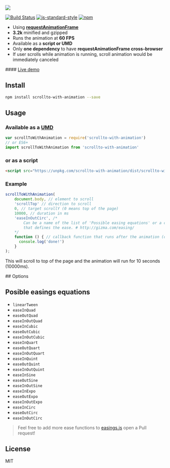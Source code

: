 ![](docs/Logo.png)

[![Build Status](https://travis-ci.org/davesnx/scrollto-with-animation.svg?branch=master)](https://travis-ci.org/davesnx/scrollto-with-animation) [![js-standard-style](https://img.shields.io/badge/code%20style-standard-brightgreen.svg)](http://standardjs.com/) [![npm](https://img.shields.io/npm/dm/localeval.svg)](https://www.npmjs.com/package/scrollto-with-animation)

- Using [**requestAnimationFrame**](https://dev.opera.com/articles/better-performance-with-requestanimationframe/)
- **3.2k** minified and gzipped
- Runs the animation at **60 FPS**
- Available as a **script or UMD**
- Only **one dependency** to have **requestAnimationFrame cross-browser**
- If user scrolls while animation is running, scroll animation would be immediately canceled

#### [Live demo](http://scrollto-with-animation.surge.sh/)

## Install

```bash
npm install scrollto-with-animation --save
```

## Usage

### Available as a [UMD](https://github.com/umdjs/umd)

```javascript
var scrollToWithAnimation = require('scrollto-with-animation')
// or ES6+
import scrollToWithAnimation from 'scrollto-with-animation'
```

### or as a script

```html
<script src="https://unpkg.com/scrollto-with-animation/dist/scrollto-with-animation.min.js"></script>
```

### Example

```javascript
scrollToWithAnimation(
    document.body, // element to scroll
    'scrollTop' // direction to scroll
    0, // target scrollY (0 means top of the page)
    10000, // duration in ms
    'easeInOutCirc', /*
        Can be a name of the list of 'Possible easing equations' or a callback
        that defines the ease. # http://gizma.com/easing/
    */
    function () { // callback function that runs after the animation (optional)
      console.log('done!')
    }
);
```

This will scroll to top of the page and the animation will run for 10 seconds (10000ms).


## Options

## Posible easings equations

- `linearTween`
- `easeInQuad`
- `easeOutQuad`
- `easeInOutQuad`
- `easeInCubic`
- `easeOutCubic`
- `easeInOutCubic`
- `easeInQuart`
- `easeOutQuart`
- `easeInOutQuart`
- `easeInQuint`
- `easeOutQuint`
- `easeInOutQuint`
- `easeInSine`
- `easeOutSine`
- `easeInOutSine`
- `easeInExpo`
- `easeOutExpo`
- `easeInOutExpo`
- `easeInCirc`
- `easeOutCirc`
- `easeInOutCirc`

> Feel free to add more ease functions to [easings.js](https://github.com/davesnx/scrollToWithAnimation/blob/master/src/easings.js) open a Pull request!

## License

MIT
